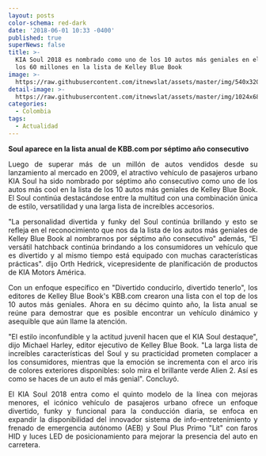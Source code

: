 ```yaml
---
layout: posts
color-schema: red-dark
date: '2018-06-01 10:33 -0400'
published: true
superNews: false
title: >-
  KIA Soul 2018 es nombrado como uno de los 10 autos más geniales en el rango de
  los 60 millones en la lista de Kelley Blue Book
image: >-
  https://raw.githubusercontent.com/itnewslat/assets/master/img/540x320/KIA-Award-p.jpg
detail-image: >-
  https://raw.githubusercontent.com/itnewslat/assets/master/img/1024x680/KIA-Award-g.jpg
categories:
  - Colombia
tags:
  - Actualidad
---
```

**Soul aparece en la lista anual de KBB.com por séptimo año consecutivo**

<p style="text-align: justify;">Luego de superar más de un millón de autos vendidos desde su lanzamiento al mercado en 2009, el atractivo vehículo de pasajeros urbano KIA Soul ha sido nombrado por séptimo año consecutivo como uno de los autos más cool en la lista de los 10 autos más geniales de Kelley Blue Book. El Soul continúa destacándose entre la multitud con una combinación única de estilo, versatilidad y una larga lista de increíbles accesorios.</p>

<p style="text-align: justify;">"La personalidad divertida y funky del Soul continúa brillando y esto se refleja en el reconocimiento que nos da la lista de los autos más geniales de Kelley Blue Book al nombrarnos por séptimo año consecutivo" además, “El versátil hatchback continúa brindando a los consumidores un vehículo que es divertido y al mismo tiempo está equipado con muchas características prácticas". dijo Orth Hedrick, vicepresidente de planificación de productos de KIA Motors América.</p>

<p style="text-align: justify;">Con un enfoque específico en "Divertido conducirlo, divertido tenerlo", los editores de Kelley Blue Book's KBB.com crearon una lista con el top de los 10 autos más geniales. Ahora en su décimo quinto año, la lista anual se reúne para demostrar que es posible encontrar un vehículo dinámico y asequible que aún llame la atención.</p>

<p style="text-align: justify;">"El estilo inconfundible y la actitud juvenil hacen que el KIA Soul destaque", dijo Michael Harley, editor ejecutivo de Kelley Blue Book. "La larga lista de increíbles características del Soul y su practicidad prometen complacer a los consumidores, mientras que la emoción se incrementa con el arco iris de colores exteriores disponibles: solo mira el brillante verde Alien 2. Así es como se haces de un auto el más genial". Concluyó.</p>  

<p style="text-align: justify;">El KIA Soul 2018 entra como el quinto modelo de la línea con mejoras menores, el icónico vehículo de pasajeros urbano ofrece un enfoque divertido, funky y funcional para la conducción diaria, se enfoca en expandir la disponibilidad del innovador sistema de info-entretenimiento y frenado de emergencia autónomo (AEB) y Soul Plus Primo "Lit" con faros HID y luces LED de posicionamiento para mejorar la presencia del auto en carretera.</p>